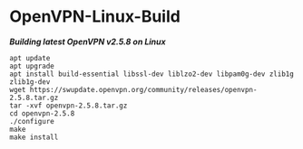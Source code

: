 # OpenVPN-Linux-Build

***Building latest OpenVPN v2.5.8 on Linux***
```
apt update
apt upgrade
apt install build-essential libssl-dev liblzo2-dev libpam0g-dev zlib1g zlib1g-dev
wget https://swupdate.openvpn.org/community/releases/openvpn-2.5.8.tar.gz
tar -xvf openvpn-2.5.8.tar.gz
cd openvpn-2.5.8
./configure
make
make install
```
